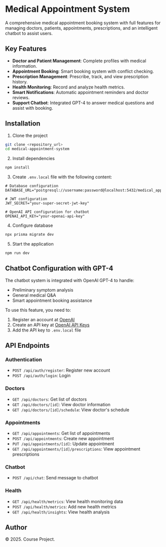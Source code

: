 # Medical Appointment System

A comprehensive medical appointment booking system with full features for managing doctors, patients, appointments, prescriptions, and an intelligent chatbot to assist users.

## Key Features

- **Doctor and Patient Management**: Complete profiles with medical information.
- **Appointment Booking**: Smart booking system with conflict checking.
- **Prescription Management**: Prescribe, track, and view prescription history.
- **Health Monitoring**: Record and analyze health metrics.
- **Smart Notifications**: Automatic appointment reminders and doctor reviews.
- **Support Chatbot**: Integrated GPT-4 to answer medical questions and assist with booking.

## Installation

1. Clone the project
```bash
git clone <repository_url>
cd medical-appointment-system
```

2. Install dependencies
```bash
npm install
```

3. Create `.env.local` file with the following content:
```
# Database configuration
DATABASE_URL="postgresql://username:password@localhost:5432/medical_app"

# JWT configuration
JWT_SECRET="your-super-secret-jwt-key"

# OpenAI API configuration for chatbot
OPENAI_API_KEY="your-openai-api-key"
```

4. Configure database
```bash
npx prisma migrate dev
```

5. Start the application
```bash
npm run dev
```

## Chatbot Configuration with GPT-4

The chatbot system is integrated with OpenAI GPT-4 to handle:
- Preliminary symptom analysis
- General medical Q&A
- Smart appointment booking assistance

To use this feature, you need to:
1. Register an account at [OpenAI](https://platform.openai.com/)
2. Create an API key at [OpenAI API Keys](https://platform.openai.com/account/api-keys)
3. Add the API key to `.env.local` file

## API Endpoints

### Authentication
- `POST /api/auth/register`: Register new account
- `POST /api/auth/login`: Login

### Doctors
- `GET /api/doctors`: Get list of doctors
- `GET /api/doctors/[id]`: View doctor information
- `GET /api/doctors/[id]/schedule`: View doctor's schedule

### Appointments
- `GET /api/appointments`: Get list of appointments
- `POST /api/appointments`: Create new appointment
- `PUT /api/appointments/[id]`: Update appointment
- `GET /api/appointments/[id]/prescriptions`: View appointment prescriptions

### Chatbot
- `POST /api/chat`: Send message to chatbot

### Health
- `GET /api/health/metrics`: View health monitoring data
- `POST /api/health/metrics`: Add new health metrics
- `GET /api/health/insights`: View health analysis

## Author

© 2025. Course Project. 